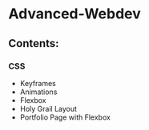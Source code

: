 # Advanced-Webdev

## Contents:

### CSS
* Keyframes
* Animations
* Flexbox
* Holy Grail Layout
* Portfolio Page with Flexbox
